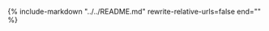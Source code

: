 <!-- markdownlint-disable MD041 MD053 -->
{%
    include-markdown  "../../README.md"
    rewrite-relative-urls=false
    end="<!--absolute-links-->"
%}

[node-api]: node-api/README.md
[python-api]: python-api/README.md
